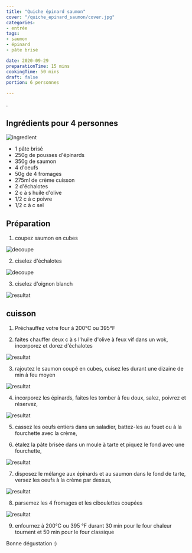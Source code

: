 ```yaml
---
title: "Quiche épinard saumon"
cover: "/quiche_epinard_saumon/cover.jpg"
categories:
- entrée
tags:
- saumon
- épinard
- pâte brisé

date: 2020-09-29
preparationTime: 15 mins
cookingTime: 50 mins
draft: false
portion: 6 personnes

---
```


. 
<!--more--> 


## Ingrédients pour 4 personnes


![ingredient](01.jpg)

- 1 pâte brisé
- 250g de pousses d'épinards
- 350g de saumon
- 4 d'oeufs
- 50g de 4 fromages 
- 275ml de crème cuisson
- 2 d'échalotes
- 2 c à s huile d'olive
- 1/2 c à c poivre
- 1/2 c à c sel

## Préparation ##

1. coupez saumon en cubes

![decoupe](02.jpg)

2. ciselez d'échalotes

![decoupe](03.jpg)

3. ciselez d'oignon blanch

![resultat](04.jpg)

## cuisson ##

1. Préchauffez votre four à 200°C ou 395°F

2. faites chauffer deux c à s l'huile d'olive à feux vif dans un wok, incorporez et dorez d'échalotes

![resultat](05.jpg)

3. rajoutez le saumon coupé en cubes, cuisez les durant une dizaine de min à feu moyen

![resultat](06.jpg)

4. incorporez les épinards, faites les tomber à feu doux, salez, poivrez et réservez,

![resultat](09.jpg)

5. cassez les oeufs entiers dans un saladier, battez-les au fouet ou à la fourchette avec la crème,

6. étalez la pâte brisée dans un moule à tarte et piquez le fond avec une fourchette,

![resultat](10.jpg)

7. disposez le mélange aux épinards et au saumon dans le fond de tarte, versez les oeufs à la crème par dessus,

![resultat](12.jpg)

8. parsemez les 4 fromages et les ciboulettes coupées

![resultat](14.jpg)

9. enfournez à 200°C ou 395 °F durant 30 min pour le four chaleur tournent et 50 min pour le four classique

Bonne dégustation :)
